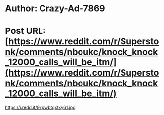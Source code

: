 # Author: Crazy-Ad-7869
# Post URL: [https://www.reddit.com/r/Superstonk/comments/nboukc/knock_knock_12000_calls_will_be_itm/](https://www.reddit.com/r/Superstonk/comments/nboukc/knock_knock_12000_calls_will_be_itm/)


https://i.redd.it/9ypwbtqxtxy61.jpg